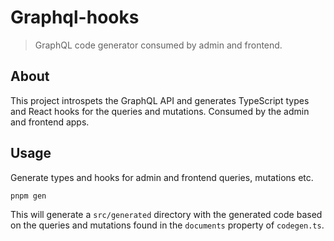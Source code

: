 # Graphql-hooks

> GraphQL code generator consumed by admin and frontend. 

## About

This project introspets the GraphQL API and generates TypeScript types and React hooks for the queries and mutations. Consumed by the admin and frontend apps.

## Usage

Generate types and hooks for admin and frontend queries, mutations etc.

```sh
pnpm gen
```

This will generate a `src/generated` directory with the generated code based on the queries and mutations found in the `documents` property of `codegen.ts`.


